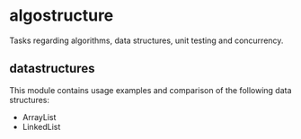 # algostructure
Tasks regarding algorithms, data structures, unit testing and concurrency.


## datastructures
This module contains usage examples and comparison of the following data structures:
 - ArrayList
 - LinkedList
